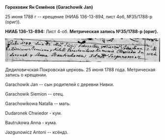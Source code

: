 **Гороховик Ян Семёнов (Garachowik Jan)**

25 июня 1788 г -- крещение (НИАБ 136-13-894, лист 4об, №35/1788-р
(ориг)).

**НИАБ 136-13-894:** Лист 4-об. **Метрическая запись №35/1788-р
(ориг).**

![](./media/2271c5e4973f69399093cd6d483d8880e21f186e.png)

Дедиловичская Покровская церковь. 25 июня 1788 года. Метрическая запись
о крещении.

Garachowik Jan -- сын родителей с деревни Нивки.

Garachowik Siemion -- отец.

Garachowikowa Natalla -- мать.

Dudaronek Chwiedor - кум.

Bautrukowa Anna - кума.

Jazgunowicz Antoni -- ксёндз.
